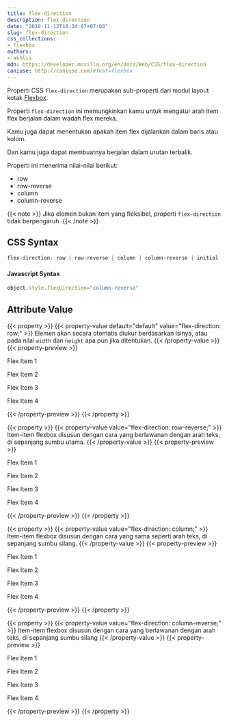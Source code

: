 ```yaml
---
title: flex-direction
description: flex-direction
date: "2019-11-12T10:34:07+07:00"
slug: flex-direction
css_collections:
- flexbox
authors:
- akhlis
mdn: https://developer.mozilla.org/en/docs/Web/CSS/flex-direction
caniuse: http://caniuse.com/#feat=flexbox
---
```


Properti CSS `flex-direction` merupakan sub-properti dari modul layout kotak [Flexbox](/css/flexbox).

Properti `flex-direction` ini memungkinkan kamu untuk mengatur arah item flex berjalan dalam wadah flex mereka.

Kamu juga dapat menentukan apakah item flex dijalankan dalam baris atau kolom. 

Dan kamu juga dapat membuatnya berjalan dalam urutan terbalik.

Properti ini menerima nilai-nilai berikut:
- row
- row-reverse
- column
- column-reverse

{{< note >}}
Jika elemen bukan item yang fleksibel, properti `flex-direction` tidak berpengaruh.
{{< /note >}}

## CSS Syntax
```css
flex-direction: row | row-reverse | column | column-reverse | initial | inherit;
```

#### Javascript Syntax
```js
object.style.flexDirection="column-reverse"
```

## Attribute Value

{{< property >}}
{{< property-value default="default" value="flex-direction: row;" >}}
Elemen akan secara otomatis diukur berdasarkan isinya, atau pada nilai `width` dan `height` apa pun jika ditentukan.
{{< /property-value >}}
{{< property-preview >}}
      <div class="property__example flex-direction flex flex-row" id="flex-direction-row">
        <p class="block bg-purple-200 py-4 px-2 text-center text-sm rounded-sm">Flex Item 1</p>
        <p class="block bg-indigo-200 py-4 px-2 text-center text-sm rounded-sm">Flex Item 2</p>
        <p class="block bg-blue-200 py-4 px-2 text-center text-sm rounded-sm">Flex Item 3</p>
        <p class="block bg-teal-200 py-4 px-2 text-center text-sm rounded-sm">Flex Item 4</p>
      </div>
{{< /property-preview >}}
{{< /property >}}

{{< property >}}
{{< property-value value="flex-direction: row-reverse;" >}}
Item-item flexbox disusun dengan cara yang berlawanan dengan arah teks, di sepanjang sumbu utama.
{{< /property-value >}}
{{< property-preview >}}
      <div class="property__example flex-direction flex flex-row-reverse" id="flex-direction-row-reverse">
        <p class="block bg-purple-200 py-4 px-2 text-center text-sm rounded-sm">Flex Item 1</p>
        <p class="block bg-indigo-200 py-4 px-2 text-center text-sm rounded-sm">Flex Item 2</p>
        <p class="block bg-blue-200 py-4 px-2 text-center text-sm rounded-sm">Flex Item 3</p>
        <p class="block bg-teal-200 py-4 px-2 text-center text-sm rounded-sm">Flex Item 4</p>
      </div>
{{< /property-preview >}}
{{< /property >}}

{{< property >}}
{{< property-value value="flex-direction: column;" >}}
Item-item flexbox disusun dengan cara yang sama seperti arah teks, di sepanjang sumbu silang.
{{< /property-value >}}
{{< property-preview >}}
      <div class="property__example flex-direction flex flex-col" id="flex-direction-column">
        <p class="block bg-purple-200 py-4 px-2 text-center text-sm rounded-sm">Flex Item 1</p>
        <p class="block bg-indigo-200 py-4 px-2 text-center text-sm rounded-sm">Flex Item 2</p>
        <p class="block bg-blue-200 py-4 px-2 text-center text-sm rounded-sm">Flex Item 3</p>
        <p class="block bg-teal-200 py-4 px-2 text-center text-sm rounded-sm">Flex Item 4</p>
      </div>
{{< /property-preview >}}
{{< /property >}}

{{< property >}}
{{< property-value value="flex-direction: column-reverse;" >}}
Item-item flexbox disusun dengan cara yang berlawanan dengan arah teks, di sepanjang sumbu silang
{{< /property-value >}}
{{< property-preview >}}
      <div class="property__example flex-direction flex flex-col-reverse" id="flex-direction-column-reverse">
        <p class="block bg-purple-200 py-4 px-2 text-center text-sm rounded-sm">Flex Item 1</p>
        <p class="block bg-indigo-200 py-4 px-2 text-center text-sm rounded-sm">Flex Item 2</p>
        <p class="block bg-blue-200 py-4 px-2 text-center text-sm rounded-sm">Flex Item 3</p>
        <p class="block bg-teal-200 py-4 px-2 text-center text-sm rounded-sm">Flex Item 4</p>
      </div>
{{< /property-preview >}}
{{< /property >}}